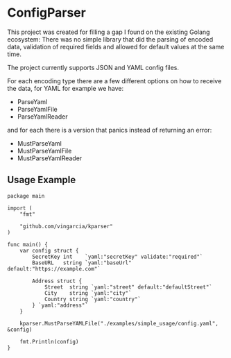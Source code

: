 # ConfigParser

This project was created for filling a gap I found on the existing
Golang ecosystem: There was no simple library that did the parsing of encoded data,
validation of required fields and allowed for default values at the same time.

The project currently supports JSON and YAML config files.

For each encoding type there are a few different options on how to
receive the data, for YAML for example we have:

- ParseYaml
- ParseYamlFile
- ParseYamlReader

and for each there is a version that panics instead of returning an error:

- MustParseYaml
- MustParseYamlFile
- MustParseYamlReader

## Usage Example


```golang
package main

import (
	"fmt"

	"github.com/vingarcia/kparser"
)

func main() {
	var config struct {
		SecretKey int    `yaml:"secretKey" validate:"required"`
		BaseURL   string `yaml:"baseUrl" default:"https://example.com"`

		Address struct {
			Street  string `yaml:"street" default:"defaultStreet"`
			City    string `yaml:"city"`
			Country string `yaml:"country"`
		} `yaml:"address"`
	}

	kparser.MustParseYAMLFile("./examples/simple_usage/config.yaml", &config)

	fmt.Println(config)
}
```
